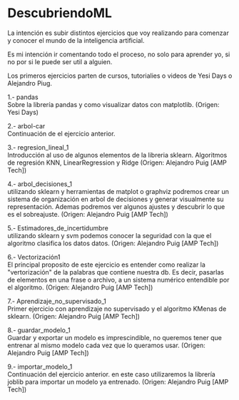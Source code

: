 # DescubriendoML
La intención es subir distintos ejercicios que voy realizando para comenzar y conocer el mundo de la inteligencia artificial.

Es mi intención ir comentando todo el proceso, no solo para aprender yo, si no por si le puede ser util a alguien.

Los primeros ejercicios parten de cursos, tutorialies o videos de Yesi Days o Alejandro Piug.

1.- pandas</br>
Sobre la librería pandas y como visualizar datos con matplotlib. (Origen: Yesi Days)

2.- arbol-car</br>
Continuación de el ejercicio anterior.

3.- regresion_lineal_1</br>
Introducción al uso de algunos elementos de la libreria sklearn. Algoritmos de regresión KNN, LinearRegression y Ridge (Origen: Alejandro Puig [AMP Tech])

4.- arbol_decisiones_1</br>
utilizando sklearn y herramientas de matplot o graphviz podremos crear un sistema de organización en arbol de decisiones y generar visualmente su representación. Ademas podremos ver algunos ajustes y descubrir lo que es el sobreajuste. (Origen: Alejandro Puig [AMP Tech])

5.- Estimadores_de_incertidumbre</br>
utilizando sklearn y svm podemos conocer la seguridad con la que el algoritmo clasifica los datos datos. (Origen: Alejandro Puig [AMP Tech])

6.- Vectorización1</br>
El principal proposito de este ejercicio es entender como realizar la "vertorización" de la palabras que contiene nuestra db. Es decir, pasarlas de elementos en una frase o archivo, a un sistema numérico entendible por el algoritmo. (Origen: Alejandro Puig [AMP Tech])

7.- Aprendizaje_no_supervisado_1</br>
Primer ejercicio con aprendizaje no supervisado y el algoritmo KMenas de sklearn. (Origen: Alejandro Puig [AMP Tech])

8.- guardar_modelo_1</br>
Guardar y exportar un modelo es imprescindible, no queremos tener que entrenar al mismo modelo cada vez que lo queramos usar. (Origen: Alejandro Puig [AMP Tech])

9.- importar_modelo_1</br>
Continuación del ejercicio anterior. en este caso utilizaremos la librería joblib para importar un modelo ya entrenado. (Origen: Alejandro Puig [AMP Tech])
